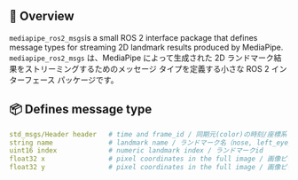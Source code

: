 ## 🚀 Overview
`mediapipe_ros2_msgs`is a small ROS 2 interface package that defines message types for streaming 2D landmark results produced by MediaPipe.  
`mediapipe_ros2_msgs` は、MediaPipe によって生成された 2D ランドマーク結果をストリーミングするためのメッセージ タイプを定義する小さな ROS 2 インターフェース パッケージです。

## 📦 Defines message type
```yaml
std_msgs/Header header   # time and frame_id / 同期元(color)の時刻/座標系
string name              # landmark name / ランドマーク名（nose, left_eye_inner, ...）
uint16 index             # numeric landmark index / ランドマークid
float32 x                # pixel coordinates in the full image / 画像ピクセルx（フル画像座標）
float32 y                # pixel coordinates in the full image / 画像ピクセルy（フル画像座標）
```